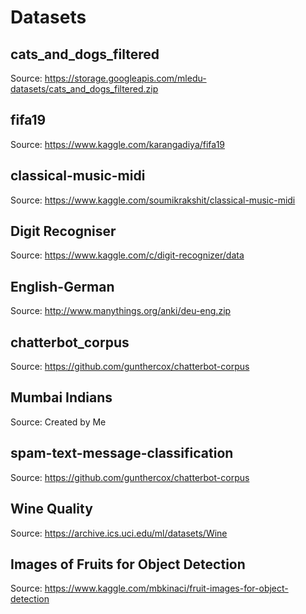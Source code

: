 # Datasets

## cats_and_dogs_filtered
Source: https://storage.googleapis.com/mledu-datasets/cats_and_dogs_filtered.zip

## fifa19
Source: https://www.kaggle.com/karangadiya/fifa19

## classical-music-midi
Source: https://www.kaggle.com/soumikrakshit/classical-music-midi

## Digit Recogniser
Source: https://www.kaggle.com/c/digit-recognizer/data

## English-German
Source: http://www.manythings.org/anki/deu-eng.zip

## chatterbot_corpus
Source: https://github.com/gunthercox/chatterbot-corpus

## Mumbai Indians
Source: Created by Me

## spam-text-message-classification
Source: https://github.com/gunthercox/chatterbot-corpus

## Wine Quality
Source: https://archive.ics.uci.edu/ml/datasets/Wine

## Images of Fruits for Object Detection
Source: https://www.kaggle.com/mbkinaci/fruit-images-for-object-detection



